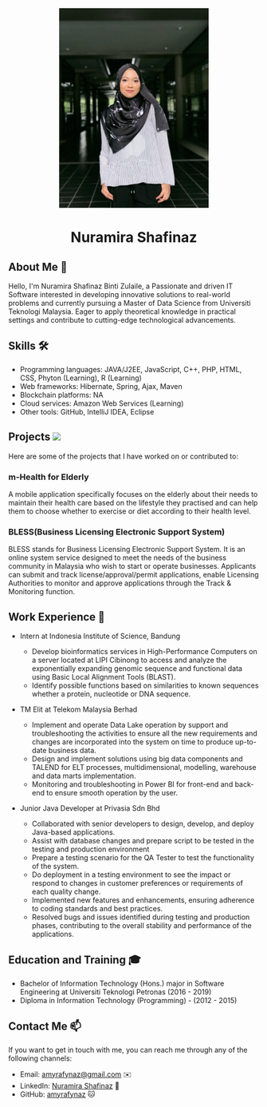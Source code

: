 
<div align="center"><img src="profile/amyrafynaz/WhatsApp Image 2024-04-02 at 10.30.48 AM.jpeg" width="300" /></div>
<h1 align="center">Nuramira Shafinaz</h1>

## About Me 🚀

Hello, I'm Nuramira Shafinaz Binti Zulaile, a Passionate and driven IT Software interested in developing innovative solutions to real-world problems and currently pursuing a Master of Data Science from Universiti Teknologi Malaysia. Eager to apply theoretical knowledge in practical settings and contribute to cutting-edge technological advancements.

## Skills 🛠️

- Programming languages: JAVA/J2EE, JavaScript, C++, PHP, HTML, CSS, Phyton (Learning), R (Learning)
- Web frameworks: Hibernate, Spring, Ajax, Maven
- Blockchain platforms: NA
- Cloud services: Amazon Web Services (Learning)
- Other tools: GitHub, IntelliJ IDEA, Eclipse

## Projects <img src="https://github.com/drshahizan/BDM/assets/51344005/9bfd8fba-9b7b-4f06-8b4e-0a44313e5baa" width="30" />

Here are some of the projects that I have worked on or contributed to:

### m-Health for Elderly

A mobile application specifically focuses on the elderly about their needs to maintain their health care based on the lifestyle they practised and can help them to choose whether to exercise or diet according
to their health level.

### BLESS(Business Licensing Electronic Support System)

BLESS stands for Business Licensing Electronic Support System. It is an online system service designed to meet the needs of the business community in Malaysia who wish to start or operate businesses. Applicants can submit and track license/approval/permit applications, enable Licensing Authorities to monitor and approve applications through the Track & Monitoring function.


## Work Experience 💼

- Intern at Indonesia Institute of Science, Bandung
  - Develop bioinformatics services in High-Performance Computers on a server located at LIPI Cibinong to access and analyze the exponentially
    expanding genomic sequence and functional data using Basic Local Alignment Tools (BLAST).
  - Identify possible functions based on similarities to known sequences whether a protein, nucleotide or DNA sequence.
    
- TM Elit at Telekom Malaysia Berhad
  - Implement and operate Data Lake operation by support and troubleshooting the activities to ensure all the new requirements and changes are incorporated into 
    the system on time to produce up-to-date business data.
  - Design and implement solutions using big data components and TALEND for ELT processes, multidimensional, modelling, warehouse and data marts implementation.
  - Monitoring and troubleshooting in Power BI for front-end and back-end to ensure smooth operation by the user.

- Junior Java Developer at Privasia Sdn Bhd
  - Collaborated with senior developers to design, develop, and deploy Java-based applications.
  - Assist with database changes and prepare script to be tested in the testing and production environment
  - Prepare a testing scenario for the QA Tester to test the functionality of the system.
  - Do deployment in a testing environment to see the impact or respond to changes in customer preferences or requirements of each quality change.
  - Implemented new features and enhancements, ensuring adherence to coding standards and best practices.
  - Resolved bugs and issues identified during testing and production phases, contributing to the overall stability and performance of the applications.


## Education and Training 🎓

- Bachelor of Information Technology (Hons.) major in Software Engineering at Universiti Teknologi Petronas (2016 - 2019)
- Diploma in Information Technology (Programming) - (2012 - 2015)

## Contact Me 📫

If you want to get in touch with me, you can reach me through any of the following channels:

- Email: amyrafynaz@gmail.com ✉️
- LinkedIn: [Nuramira Shafinaz](https://www.linkedin.com/in/nuramira-shafinaz-zulailee-952a081a2/) 💼
- GitHub: [amyrafynaz](https://github.com/amyrafynaz) 🐱



